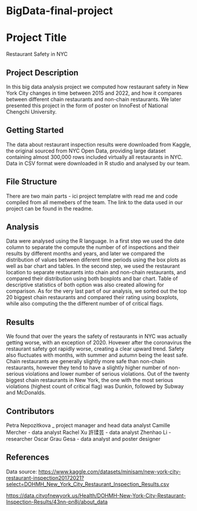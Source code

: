 # BigData-final-project

# Project Title

Restaurant Safety in NYC

## Project Description
In this big data analysis project we computed how restaurant safety in New York City changes in time between 2015 and 2022, and how it compares between different chain restaurants and non-chain restaurants.  We later presented this project in the form of poster on InnoFest of National Chengchi University.


## Getting Started

The data about restaurant inspection results were downloaded from Kaggle, the original sourced from NYC Open Data, providing large dataset containing almost 300,000 rows included virtually all restaurants in NYC. Data in CSV format were downloaded in R studio and analysed by our team. 

## File Structure

There are two main parts - ici project templatre with read me and code compiled from all memebers of the team.  The link to the data used in our project can be found in the readme.

## Analysis

Data were analysed using the R language. In a first step we used the date column to separate the compute the number of of inspections and their results by different months and years, and later we compared the distribution of values between diferent time periods using the box plots as well as bar chart and tables. In the second step, we used the restaurant location to separate restaurants into chain and non-chain restaurants, and compared their distribution using both boxplots and bar chart. Table of descriptive statistics of both option was also created allowing for comparison. As for the very last part of our analysis, we sorted out the top 20 biggest chain restaurants and compared their rating using boxplots, while also computing the the different number of of critical flags.

## Results
We found that over the years the safety of restaurants in NYC was actually getting worse, with an exception of 2020. Hovewer after the coronavirus the restaurant safety got rapidly worse, creating a clear upward trend. Safety also fluctuates with months, with summer and autumn being the least safe. Chain restaurants are generally slightly more safe than non-chain restaurants, however they tend to have a slightly higher number of non-serious violations and lower number of serious violations. Out of the twenty biggest chain restaurants in New York, the one with the most serious violations (highest count of critical flag) was Dunkin, followed by Subway and McDonalds.

## Contributors

Petra Nepozitkova _ project manager and head data analyst
Camille Mercher  - data analyst
Rachel Xu 許瑈芸 - data analyst
Zhenhao Li - researcher
Oscar Grau Gesa - data analyst and poster designer


## References
Data source: https://www.kaggle.com/datasets/minisam/new-york-city-restaurant-inspection20172021?select=DOHMH_New_York_City_Restaurant_Inspection_Results.csv

https://data.cityofnewyork.us/Health/DOHMH-New-York-City-Restaurant-Inspection-Results/43nn-pn8j/about_data
